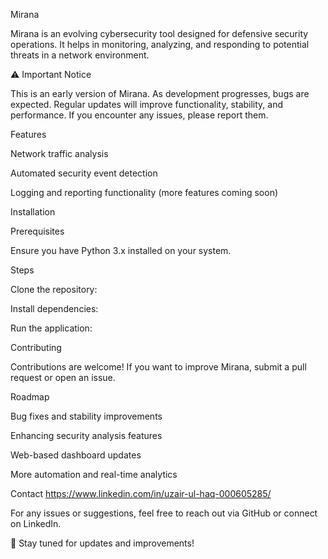 Mirana

Mirana is an evolving cybersecurity tool designed for defensive security operations. It helps in monitoring, analyzing, and responding to potential threats in a network environment.

⚠️ Important Notice

This is an early version of Mirana. As development progresses, bugs are expected. Regular updates will improve functionality, stability, and performance. If you encounter any issues, please report them.

Features

Network traffic analysis

Automated security event detection

Logging and reporting functionality (more features coming soon)

Installation

Prerequisites

Ensure you have Python 3.x installed on your system.

Steps

Clone the repository:

Install dependencies:

Run the application:

Contributing

Contributions are welcome! If you want to improve Mirana, submit a pull request or open an issue.

Roadmap

Bug fixes and stability improvements

Enhancing security analysis features

Web-based dashboard updates

More automation and real-time analytics

Contact
https://www.linkedin.com/in/uzair-ul-haq-000605285/

For any issues or suggestions, feel free to reach out via GitHub or connect on LinkedIn.

🔹 Stay tuned for updates and improvements!
